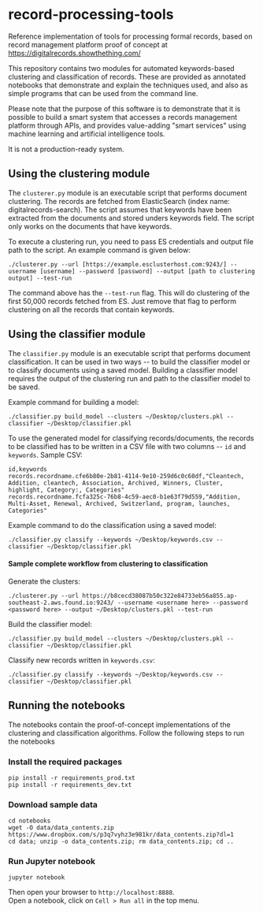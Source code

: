 # record-processing-tools

Reference implementation of tools for processing formal records, based on record management platform proof of concept at https://digitalrecords.showthething.com/


This repository contains two modules for automated keywords-based clustering and classification of records. These are provided as annotated notebooks that demonstrate and explain the techniques used, and also as simple programs that can be used from the command line.

Please note that the purpose of this software is to demonstrate that it is possible to build a smart system that accesses a records management platform through APIs, and provides value-adding "smart services" using machine learning and artificial intelligence tools.

It is not a production-ready system.


## Using the clustering module

The `clusterer.py` module is an executable script that performs document clustering. The records are fetched from ElasticSearch (index name: digitalrecords-search). The script assumes that keywords have been extracted from the documents and stored unders keywords field. The script only works on the documents that have keywords.

To execute a clustering run, you need to pass ES credentials and output file path to the script. An example command is given below:

`./clusterer.py --url [https://example.esclusterhost.com:9243/] --username [username] --password [password] --output [path to clustering output] --test-run`<br>

The command above has the `--test-run` flag. This will do clustering of the first 50,000 records fetched from ES. Just remove that flag to perform clustering on all the records that contain keywords.

## Using the classifier module
The `classifier.py` module is an executable script that performs document classification. It can be used in two ways -- to build the classifier model or to classify documents using a saved model. Building a classifier model requires the output of the clustering run and path to the classifier model to be saved.

Example command for building a model:

`./classifier.py build_model --clusters ~/Desktop/clusters.pkl --classifier ~/Desktop/classifier.pkl`<br>

To use the generated model for classifying records/documents, the records to be classified has to be written in a CSV file with two columns -- `id` and `keywords`. Sample CSV:

```
id,keywords
records.recordname.cfe6b80e-2b81-4114-9e10-259d6c0c60df,"Cleantech, Addition, cleantech, Association, Archived, Winners, Cluster, highlight, Category:, Categories"
records.recordname.fcfa325c-76b8-4c59-aec0-b1e63f79d559,"Addition, Multi-Asset, Renewal, Archived, Switzerland, program, launches, Categories"
```

Example command to do the classification using a saved model:

`./classifier.py classify --keywords ~/Desktop/keywords.csv --classifier ~/Desktop/classifier.pkl`<br>

#### Sample complete workflow from clustering to classification

Generate the clusters:

`./clusterer.py --url https://b8cecd38087b50c322e84733eb56a855.ap-southeast-2.aws.found.io:9243/ --username <username here> --password <password here> --output ~/Desktop/clusters.pkl --test-run`<br>

Build the classifier model:

`./classifier.py build_model --clusters ~/Desktop/clusters.pkl --classifier ~/Desktop/classifier.pkl`<br>

Classify new records written in `keywords.csv`:

`./classifier.py classify --keywords ~/Desktop/keywords.csv --classifier ~/Desktop/classifier.pkl`<br>

## Running the notebooks
The notebooks contain the proof-of-concept implementations of the clustering and classification algorithms. Follow the following steps to run the notebooks

### Install the required packages
`pip install -r requirements_prod.txt`<br>
`pip install -r requirements_dev.txt`

### Download sample data
`cd notebooks`<br>
`wget -O data/data_contents.zip https://www.dropbox.com/s/p3q7vyhz3e981kr/data_contents.zip?dl=1`<br>
`cd data; unzip -o data_contents.zip; rm data_contents.zip; cd ..`

### Run Jupyter notebook
`jupyter notebook`<br>

Then open your browser to `http://localhost:8888`. <br>
Open a notebook, click on `Cell > Run all` in the top menu.
